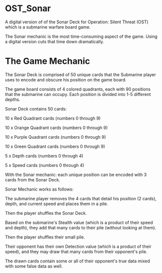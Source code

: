 # OST_Sonar
A digital version of of the Sonar Deck for Operation: Silent Threat (OST) which is a submarine warfare board game.

The Sonar mechanic is the most time-consuming aspect of the game. Using a digital version cuts that time down dramatically.

# The Game Mechanic
The Sonar Deck is comprised of 50 unique cards that the Submarine player uses to encode and obscure his position on the game board.

The game board consists of 4 colored quadrants, each with 90 positions that the submarine can occupy. Each position is divided into 1-5 different depths.


Sonar Deck contains 50 cards:

10 x Red Quadrant cards (numbers 0 through 9)

10 x Orange Quadrant cards (numbers 0 through 9)

10 x Purple Quadrant cards (numbers 0 through 9)

10 x Green Quadrant cards (numbers 0 through 9)

5 x Depth cards (numbers 0 through 4)

5 x Speed cards (numbers 0 through 4)


With the Sonar mechanic: each unique position can be encoded with 3 cards from the Sonar Deck.

Sonar Mechanic works as follows:

The submarine player removes the 4 cards that detail his position (2 cards), depth, and current speed and places them in a pile.

Then the player shuffles the Sonar Deck.

Based on the submarine's Stealth value (which is a product of their speed and depth), they add that many cards to their pile (without looking at them).

Then the player shuffles their small pile.

Their opponent has their own Detection value (which is a product of their speed), and they may draw that many cards from their opponent's pile.

The drawn cards contain some or all of their opponent's true data mixed with some false data as well.
